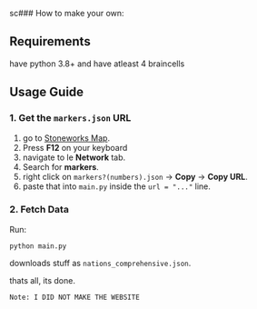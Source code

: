 sc### How to make your own:
## Requirements

have python 3.8+ and
have atleast 4 braincells 

## Usage Guide

### 1. Get the `markers.json` URL

1. go to [Stoneworks Map](https://map.stoneworks.gg/abex1/).
2. Press **F12** on your keyboard
3. navigate to le **Network** tab.
4. Search for **markers**.
5. right click on `markers?(numbers).json` → **Copy** → **Copy URL**.
6. paste that into `main.py` inside the `url = "..."` line.

### 2. Fetch Data

Run:

```
python main.py
```

downloads stuff as `nations_comprehensive.json`.

thats all, its done.

```
Note: I DID NOT MAKE THE WEBSITE
```

